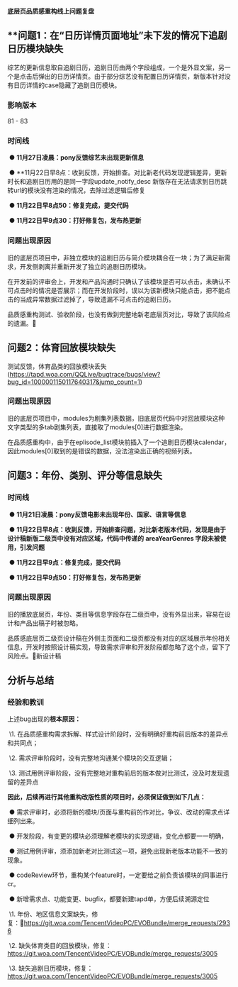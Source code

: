 **底层页品质感重构线上问题复盘**

## **问题1：在“日历详情页面地址”未下发的情况下追剧日历模块缺失

综艺的更新信息取自追剧日历，追剧日历由两个字段组成，一个是外显文案，另一个是点击后弹出的日历详情页。由于部分综艺没有配置日历详情页，新版本针对没有日历详情的case隐藏了追剧日历模块。

### **影响版本**

81 - 83
### **时间线**

​                ● **11月27日凌晨：pony反馈综艺未出现更新信息**

​                ● **11月22日早8点：收到反馈，开始排查。对比新老代码发现逻辑差异，更新时长和追剧日历用的是同一字段update_notify_desc 新版存在无法请求到日历跳转url的模块没有渲染的情况，去除过滤逻辑后修复

​                ● **11月22日早8点50：修复完成，提交代码**

​                ● **11月22日早9点30：打好修复包，发布热更新**

### **问题出现原因**

旧的底层页项目中，非独立模块的追剧日历与简介模块耦合在一块；为了满足新需求，开发侧剥离并重新开发了独立的追剧日历模块。

在开发前的评审会上，开发和产品沟通时只确认了该模块是否可以点击，未确认不可点击时的情况是否展示；而在开发阶段时，误以为该新模块只能点击，把不能点击的当成异常数据过滤掉了，导致遗漏不可点击的追剧日历。

品质感重构测试、验收阶段，也没有做到完整地新老底层页对比，导致了该风险点的遗漏。

## **问题2：体育回放模块缺失**

测试反馈，体育品类的回放模块丢失 (https://tapd.woa.com/QQLive/bugtrace/bugs/view?bug_id=1000001150117640317&jump_count=1)

### **问题出现原因**

旧的底层页项目中，modules为剧集列表数据，旧底层页代码中对回放模块这种文字类型的多tab剧集列表，直接取了modules[0]进行数据渲染。

在品质感重构中，由于在eplisode_list模块前插入了一个追剧日历模块calendar，因此modules[0]取到的是错误的数据，没法渲染出正确的视频列表。


## **问题3：年份、类别、评分等信息缺失**



### **时间线**



​                ● **11月21日凌晨：pony反馈电影未出现年份、国家、语言等信息**

​                ● **11月22日早8点：收到反馈，开始排查问题，对比新老版本代码，发现是由于设计稿新版二级页中没有对应区域，代码中传递的** **areaYearGenres 字段未被使用，引发问题**

​                ● **11月22日早9点：修复完成，提交代码**

​                ● **11月22日早9点50：打好修复包，发布热更新**


### **问题出现原因**

旧的播放底层页，年份、类目等信息字段存在二级页中，没有外显出来，容易在设计和产品出稿子时被忽略。


品质感底层页二级页设计稿在外侧主页面和二级页都没有对应的区域展示年份相关信息，开发时按照设计稿实现，导致需求评审和开发阶段都忽略了这个点，留下了风险点。新设计稿

## **分析与总结**

### **经验和教训**

上述bug出现的**根本原因：**

​            \1.     在品质感重构需求拆解、样式设计阶段时，没有明确好重构前后版本的差异点和共同点；

​            \2.     需求评审阶段时，没有完整地沟通某个模块的交互逻辑；

​            \3.     测试用例评审阶段，没有完整地对重构前后的版本做对比测试，没及时发现遗留的差异点

**因此，后续再进行其他重构改版性质的项目时，必须保证做到如下几点：**

​                ● 需求评审时，必须将新的模块/页面与重构前的作对比，争议、改动的需求点详细列出来。

​                ● 开发阶段，有变更的模块必须理解老模块的实现逻辑，变化点都要一一明确，

​                ● 测试用例评审，须添加新老对比测试这一项，避免出现新老版本功能不一致的现象。

​                ● codeReview环节，重构某个feature时，一定要给之前负责该模块的同事进行cr。

​                ● 新增需求点、功能变更、bugfix，都要新建tapd单，方便后续溯源定位


​            \1.     年份、地区信息文案缺失，修复：https://git.woa.com/TencentVideoPC/EVOBundle/merge_requests/2936

​            \2.     缺失体育类目的回放模块，修复：https://git.woa.com/TencentVideoPC/EVOBundle/merge_requests/3005

​            \3.     缺失追剧日历模块，修复：https://git.woa.com/TencentVideoPC/EVOBundle/merge_requests/3005